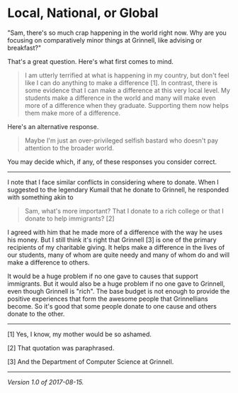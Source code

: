 Local, National, or Global
==========================

"Sam, there's so much crap happening in the world right now.  Why are
you focusing on comparatively minor things at Grinnell, like advising
or breakfast?"

That's a great question.  Here's what first comes to mind.

> I am utterly terrified at what is happening in my country, but
  don't feel like I can do anything to make a difference [1].
  In contrast, there is some evidence that I can make a difference at
  this very local level.  My students make a difference in the world
  and many will make even more of a difference when they graduate.
  Supporting them now helps them make more of a difference.

Here's an alternative response.

> Maybe I'm just an over-privileged selfish bastard who doesn't pay
  attention to the broader world.

You may decide which, if any, of these responses you consider correct.

---

I note that I face similar conflicts in considering where to donate.
When I suggested to the legendary Kumail that he donate to Grinnell,
he responded with something akin to 

> Sam, what's more important?  That I donate to a rich college or that
I donate to help immigrants? [2]
 
I agreed with him that he made more of a difference with the way he uses
his money.  But I still think it's right that Grinnell [3] is one of the
primary recipients of my charitable giving.  It helps make a difference
in the lives of our students, many of whom are quite needy and many of
whom do and will make a difference to others.

It would be a huge problem if no one gave to causes that support
immigrants.  But it would also be a huge problem if no one gave to
Grinnell, even though Grinnell is "rich".  The base budget is not enough
to provide the positive experiences that form the awesome people that
Grinnellians become.  So it's good that some people donate to one cause
and others donate to the other.

---

[1] Yes, I know, my mother would be so ashamed.

[2] That quotation was paraphrased.

[3] And the Department of Computer Science at Grinnell.

---

*Version 1.0 of 2017-08-15.*
